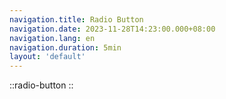 ```yaml
---
navigation.title: Radio Button
navigation.date: 2023-11-28T14:23:00.000+08:00
navigation.lang: en
navigation.duration: 5min
layout: 'default'
---
```


::radio-button
::
